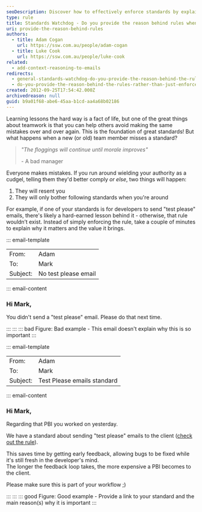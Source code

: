 ```yaml
---
seoDescription: Discover how to effectively enforce standards by explaining their importance, fostering better teamwork and avoiding repeated mistakes
type: rule
title: Standards Watchdog - Do you provide the reason behind rules when enforcing them?
uri: provide-the-reason-behind-rules
authors:
  - title: Adam Cogan
    url: https://ssw.com.au/people/adam-cogan
  - title: Luke Cook
    url: https://ssw.com.au/people/luke-cook
related:
  - add-context-reasoning-to-emails
redirects:
  - general-standards-watchdog-do-you-provide-the-reason-behind-the-rules-rather-than-just-enforce-them
  - do-you-provide-the-reason-behind-the-rules-rather-than-just-enforce-them
created: 2012-09-25T17:54:42.000Z
archivedreason: null
guid: b9a01f68-abe6-45aa-b1cd-aa4a68b02186
---
```


Learning lessons the hard way is a fact of life, but one of the great things about teamwork is that you can help others avoid making the same mistakes over and over again. This is the foundation of great standards! But what happens when a new (or old) team member misses a standard?

<!--endintro-->

> *"The floggings will continue until morale improves"*
>
> \- A bad manager

Everyone makes mistakes. If you run around wielding your authority as a cudgel, telling them they'd better comply *or else*, two things will happen:

1. They will resent you
2. They will only bother following standards when you're around

For example, if one of your standards is for developers to send "test please" emails, there's likely a hard-earned lesson behind it - otherwise, that rule wouldn’t exist. Instead of simply enforcing the rule, take a couple of minutes to explain why it matters and the value it brings.

::: email-template

|          |     |
| -------- | --- |
| From:    | Adam |
| To:      | Mark |
| Subject: | No test please email |
::: email-content  

### Hi Mark,

You didn't send a "test please" email. Please do that next time.

:::
:::
::: bad
Figure: Bad example - This email doesn't explain why this is so important
:::

::: email-template

|          |     |
| -------- | --- |
| From:    | Adam |
| To:      | Mark |
| Subject: | Test Please emails standard |
::: email-content  

### Hi Mark,

Regarding that PBI you worked on yesterday.

We have a standard about sending "test please" emails to the client ([check out the rule](/request-a-test-please/)).

This saves time by getting early feedback, allowing bugs to be fixed while it's still fresh in the developer's mind.\
The longer the feedback loop takes, the more expensive a PBI becomes to the client.

Please make sure this is part of your workflow ;)

:::
:::
::: good
Figure: Good example - Provide a link to your standard and the main reason(s) why it is important
:::
